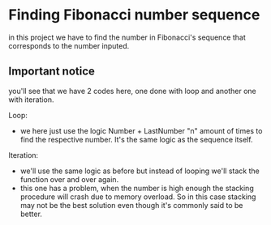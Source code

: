 # Finding Fibonacci number sequence

in this project we have to find the number in Fibonacci's sequence that corresponds to the number inputed.

## Important notice

you'll see that we have 2 codes here, one done with loop and another one with iteration.

Loop:

- we here just use the logic Number + LastNumber "n" amount of times to find the respective number. It's the same logic as the sequence itself.

Iteration:

- we'll use the same logic as before but instead of looping we'll stack the function over and over again.
- this one has a problem, when the number is high enough the stacking procedure will crash due to memory overload. So in this case stacking may not be the best solution even though it's commonly said to be better.

